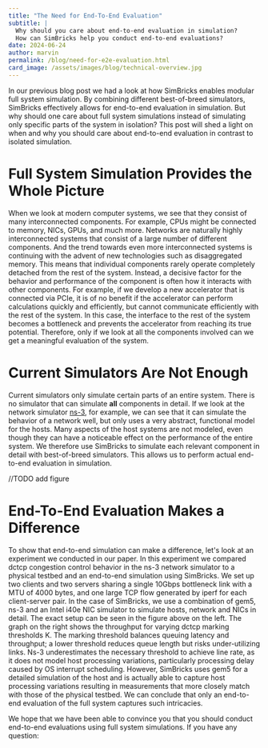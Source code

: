 ```yaml
---
title: "The Need for End-To-End Evaluation"
subtitle: |
  Why should you care about end-to-end evaluation in simulation?
  How can SimBricks help you conduct end-to-end evaluations?
date: 2024-06-24
author: marvin
permalink: /blog/need-for-e2e-evaluation.html
card_image: /assets/images/blog/technical-overview.jpg
---
```


In our previous blog post we had a look at how SimBricks enables modular full
system simulation. By combining different best-of-breed simulators, SimBricks
effectively allows for end-to-end evaluation in simulation. But why should one
care about full system simulations instead of simulating only specific parts of
the system in isolation? This post will shed a light on when and why you should
care about end-to-end evaluation in contrast to isolated simulation.


# Full System Simulation Provides the Whole Picture
When we look at modern computer systems, we see that they consist of many
interconnected components. For example, CPUs might be connected to memory,
NICs, GPUs, and much more. Networks are naturally highly interconnected systems
that consist of a large number of different components. And the trend towards
even more interconnected systems is continuing with the advent of new
technologies such as disaggregated memory. This means that individual components
rarely operate completely detached from the rest of the system. Instead, a
decisive factor for the behavior and performance of the component is often how
it interacts with other components. For example, if we develop a new accelerator
that is connected via PCIe, it is of no benefit if the accelerator can perform
calculations quickly and efficiently, but cannot communicate efficiently with
the rest of the system. In this case, the interface to the rest of the system
becomes a bottleneck and prevents the accelerator from reaching its true
potential. Therefore, only if we look at all the components involved can we get
a meaningful evaluation of the system.


# Current Simulators Are Not Enough
Current simulators only simulate certain parts of an entire system. There is no
simulator that can simulate **all** components in detail. If we look at the
network simulator [ns-3](https://www.nsnam.org/), for example, we can see that
it can simulate the behavior of a network well, but only uses a very abstract,
functional model for the hosts. Many aspects of the host systems are not
modeled, even though they can have a noticeable effect on the performance of the
entire system. We therefore use SimBricks to simulate each relevant component in
detail with best-of-breed simulators. This allows us to perform actual
end-to-end evaluation in simulation.


//TODO add figure


# End-To-End Evaluation Makes a Difference
To show that end-to-end simulation can make a difference, let's look at an
experiment we conducted in our paper. In this experiment we compared dctcp
congestion control behavior in the ns-3 network simulator to a physical testbed
and an end-to-end simulation using SimBricks. We set up two clients and two
servers sharing a single 10Gbps bottleneck link with a MTU of 4000 bytes, and
one large TCP flow generated by iperf for each client-server pair. In the case
of SimBricks, we use a combination of gem5, ns-3 and an Intel i40e NIC simulator
to simulate hosts, network and NICs in detail. The exact setup can be seen in
the figure above on the left. The graph on the right shows the throughput for
varying dctcp marking thresholds K. The marking threshold balances queuing
latency and throughput; a lower threshold reduces queue length but risks
under-utilizing links. Ns-3 underestimates the necessary threshold to achieve
line rate, as it does not model host processing variations, particularly
processing delay caused by OS interrupt scheduling. However, SimBricks uses gem5
for a detailed simulation of the host and is actually able to capture host
processing variations resulting in measurements that more closely match
with those of the physical testbed. We can conclude that only an
end-to-end evaluation of the full system captures such intricacies.


We hope that we have been able to convince you that you should conduct
end-to-end evaluations using full system simulations. If you have any question:
